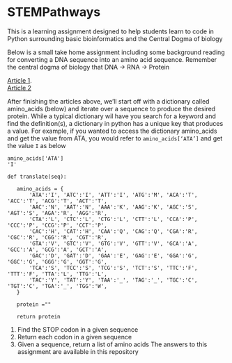 # STEMPathways
This is a learning assignment designed to help students learn to code in Python surrounding basic bioinformatics and the Central Dogma of biology

Below is a small take home assignment including some background reading for converting a DNA sequence into an amino acid sequence. Remember the central dogma of biology that DNA -> RNA -> Protein

[Article 1](https://newatlas.com/science/colossal-woolly-mammoth-de-extinction/).   
[Article 2](https://medlineplus.gov/genetics/understanding/genomicresearch/genomeediting/)

After finishing the articles above, we’ll start off with a dictionary called amino_acids (below) and iterate over a sequence to produce the desired protein. While a typical dictionary wil have you search for a keyword and find the definition(s), a dictionary in python has a unique key that produces a value. For example, if you wanted to access the dictionary amino_acids and get the value from ATA, you would refer to `amino_acids[‘ATA’]` and get the value `I` as below
``` 
amino_acids['ATA']
'I' 
``` 

```
def translate(seq):
    
   amino_acids = {
       'ATA':'I', 'ATC':'I', 'ATT':'I', 'ATG':'M', 'ACA':'T', 'ACC':'T', 'ACG':'T', 'ACT':'T',
       'AAC':'N', 'AAT':'N', 'AAA':'K', 'AAG':'K', 'AGC':'S', 'AGT':'S', 'AGA':'R', 'AGG':'R',               
       'CTA':'L', 'CTC':'L', 'CTG':'L', 'CTT':'L', 'CCA':'P', 'CCC':'P', 'CCG':'P', 'CCT':'P',
       'CAC':'H', 'CAT':'H', 'CAA':'Q', 'CAG':'Q', 'CGA':'R', 'CGC':'R', 'CGG':'R', 'CGT':'R',
       'GTA':'V', 'GTC':'V', 'GTG':'V', 'GTT':'V', 'GCA':'A', 'GCC':'A', 'GCG':'A', 'GCT':'A',
       'GAC':'D', 'GAT':'D', 'GAA':'E', 'GAG':'E', 'GGA':'G', 'GGC':'G', 'GGG':'G', 'GGT':'G',
       'TCA':'S', 'TCC':'S', 'TCG':'S', 'TCT':'S', 'TTC':'F', 'TTT':'F', 'TTA':'L', 'TTG':'L',
       'TAC':'Y', 'TAT':'Y', 'TAA':'_', 'TAG':'_', 'TGC':'C', 'TGT':'C', 'TGA':'_', 'TGG':'W',
   }
 
   protein =""
 
   return protein
 ```

1. Find the STOP codon in a given sequence
2. Return each codon in a given sequence
3. Given a sequence, return a list of amino acids
The answers to this assignment are available in this repository
